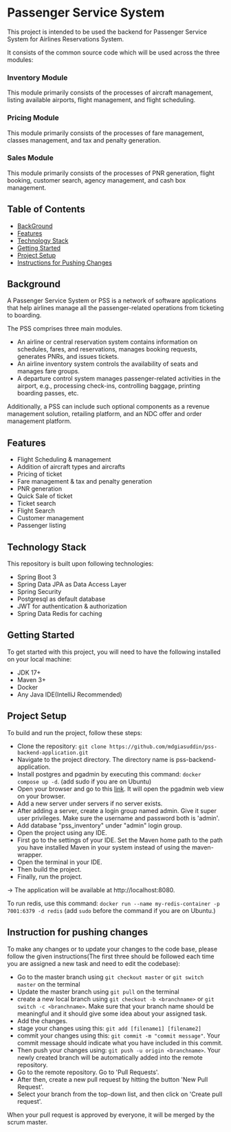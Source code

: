 # Passenger Service System
This project is intended to be used the backend for Passenger Service System for Airlines Reservations System. 

It consists of the common source code which will be used across the three modules:
### Inventory Module
This module primarily consists of the processes of aircraft management, listing available airports, flight management, and flight scheduling.
### Pricing Module
This module primarily consists of the processes of fare management, classes management, and tax and penalty generation.
### Sales Module
This module primarily consists of the processes of PNR generation, flight booking, customer search, agency management, and cash box management.
## Table of Contents
- [BackGround](#background)
- [Features](#features)
- [Technology Stack](#technology-stack)
- [Getting Started](#getting-started)
- [Project Setup](#project-setup)
- [Instructions for Pushing Changes](#instruction-for-pushing-changes)


## Background
A Passenger Service System or PSS is a network of software applications that help airlines manage all the passenger-related operations from ticketing to boarding.

The PSS comprises three main modules.
* An airline or central reservation system contains information on schedules, fares, and reservations, manages booking requests, generates PNRs, and issues tickets.
* An airline inventory system controls the availability of seats and manages fare groups.
* A departure control system manages passenger-related activities in the airport, e.g., processing check-ins, controlling baggage, printing boarding passes, etc.

Additionally, a PSS can include such optional components as a revenue management solution, retailing platform, and an NDC offer and order management platform.

## Features
- Flight Scheduling & management
- Addition of aircraft types and aircrafts
- Pricing of ticket
- Fare management & tax and penalty generation
- PNR generation
- Quick Sale of ticket
- Ticket search
- Flight Search
- Customer management
- Passenger listing

## Technology Stack
This repository is built upon following technologies:
* Spring Boot 3
* Spring Data JPA as Data Access Layer
* Spring Security
* Postgresql as default database
* JWT for authentication & authorization
* Spring Data Redis for caching

## Getting Started
To get started with this project, you will need to have the following installed on your local machine:

* JDK 17+
* Maven 3+
* Docker
* Any Java IDE(IntelliJ Recommended)

## Project Setup

To build and run the project, follow these steps:

* Clone the repository: `git clone https://github.com/mdgiasuddin/pss-backend-application.git`
* Navigate to the project directory. The directory name is pss-backend-application.
* Install postgres and pgadmin by executing this command: `docker compose up -d`. (add sudo if you are on Ubuntu)
* Open your browser and go to this [link](http://localhost:5050). It will open the pgadmin web view on your browser.
* Add a new server under servers if no server exists.
* After adding a server, create a login group named admin. Give it super user privileges. Make sure the username and password both is 'admin'.
* Add database "pss_inventory" under "admin" login group.
* Open the project using any IDE. 
* First go to the settings of your IDE. Set the Maven home path to the path you have installed Maven in your system instead of using the maven-wrapper.
* Open the terminal in your IDE.
* Then build the project.
* Finally, run the project.

-> The application will be available at http://localhost:8080.

To run redis, use this command:
`docker run --name my-redis-container -p 7001:6379 -d redis` (add `sudo` before the command if you are on Ubuntu.)

## Instruction for pushing changes
To make any changes or to update your changes to the code base, please follow the given instructions(The first three should be followed each time you are assigned a new task and need to edit the codebase):
* Go to the master branch using `git checkout master` or `git switch master` on the terminal
* Update the master branch using `git pull` on the terminal
* create a new local branch using `git checkout -b <branchname>` or `git switch -c <branchname>`. Make sure that your branch name should be meaningful and it should give some idea about your assigned task.
* Add the changes.
* stage your changes using this: `git add [filename1] [filename2]`
* commit your changes using this: `git commit -m "commit message"`. Your commit message should indicate what you have included in this commit.
* Then push your changes using: `git push -u origin <branchname>`. Your newly created branch will be automatically added into the remote repository.
* Go to the remote repository. Go to 'Pull Requests'.
* After then, create a new pull request by hitting the button 'New Pull Request'.
* Select your branch from the top-down list, and then click on 'Create pull request'.

When your pull request is approved by everyone, it will be merged by the scrum master.





